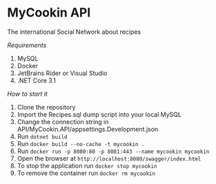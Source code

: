# MyCookin API
The international Social Network about recipes

*Requirements*
1. MySQL
2. Docker
3. JetBrains Rider or Visual Studio
4. .NET Core 3.1

*How to start it*
1. Clone the repository
2. Import the Recipes.sql dump script into your local MySQL
3. Change the connection string in API/MyCookin.API/appsettings.Development.json
4. Run `dotnet build`
5. Run `docker build --no-cache -t mycookin .`
6. Run `docker run -p 8080:80 -p 8081:443 --name mycookin mycookin`
7. Open the browser at `http://localhost:8080/swagger/index.html`
8. To stop the application run `docker stop mycookin`
9. To remove the container run `docker rm mycookin`
